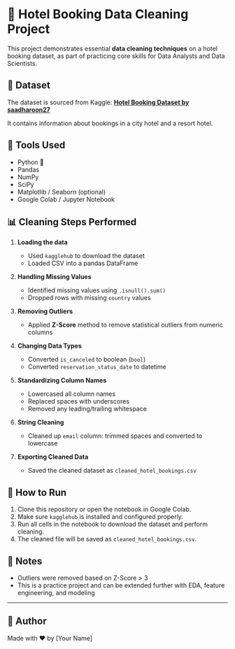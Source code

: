 # 🧹 Hotel Booking Data Cleaning Project

This project demonstrates essential **data cleaning techniques** on a hotel booking dataset, as part of practicing core skills for Data Analysts and Data Scientists.

## 📁 Dataset

The dataset is sourced from Kaggle:
**[Hotel Booking Dataset by saadharoon27](https://www.kaggle.com/datasets/saadharoon27/hotel-booking-dataset)**

It contains information about bookings in a city hotel and a resort hotel.

## 🔧 Tools Used

- Python 🐍
- Pandas
- NumPy
- SciPy
- Matplotlib / Seaborn (optional)
- Google Colab / Jupyter Notebook

## 📊 Cleaning Steps Performed

1. **Loading the data**
   - Used `kagglehub` to download the dataset
   - Loaded CSV into a pandas DataFrame

2. **Handling Missing Values**
   - Identified missing values using `.isnull().sum()`
   - Dropped rows with missing `country` values

3. **Removing Outliers**
   - Applied **Z-Score** method to remove statistical outliers from numeric columns

4. **Changing Data Types**
   - Converted `is_canceled` to boolean (`bool`)
   - Converted `reservation_status_date` to datetime

5. **Standardizing Column Names**
   - Lowercased all column names
   - Replaced spaces with underscores
   - Removed any leading/trailing whitespace

6. **String Cleaning**
   - Cleaned up `email` column: trimmed spaces and converted to lowercase

7. **Exporting Cleaned Data**
   - Saved the cleaned dataset as `cleaned_hotel_bookings.csv`

## 🧪 How to Run

1. Clone this repository or open the notebook in Google Colab.
2. Make sure `kagglehub` is installed and configured properly.
3. Run all cells in the notebook to download the dataset and perform cleaning.
4. The cleaned file will be saved as `cleaned_hotel_bookings.csv`.

## 📌 Notes

- Outliers were removed based on Z-Score > 3
- This is a practice project and can be extended further with EDA, feature engineering, and modeling

---

## 🔗 Author

Made with ❤️ by [Your Name]

